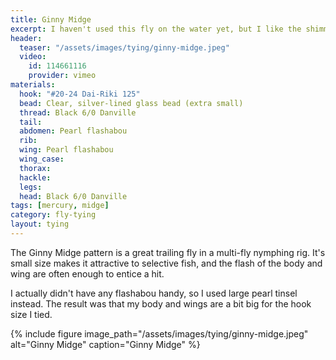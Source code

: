 ```yaml
---
title: Ginny Midge
excerpt: I haven't used this fly on the water yet, but I like the shimmer it has as well as the simplicity it brings.
header:
  teaser: "/assets/images/tying/ginny-midge.jpeg"
  video:
    id: 114661116
    provider: vimeo
materials:
  hook: "#20-24 Dai-Riki 125"
  bead: Clear, silver-lined glass bead (extra small)
  thread: Black 6/0 Danville
  tail: 
  abdomen: Pearl flashabou
  rib: 
  wing: Pearl flashabou
  wing_case: 
  thorax: 
  hackle: 
  legs: 
  head: Black 6/0 Danville
tags: [mercury, midge]
category: fly-tying
layout: tying
---
```

The Ginny Midge pattern is a great trailing fly in a multi-fly nymphing rig. It's small size makes it attractive to selective fish, and the flash of the body and wing are often enough to entice a hit.

I actually didn't have any flashabou handy, so I used large pearl tinsel instead. The result was that my body and wings are a bit big for the hook size I tied.

{% include figure image_path="/assets/images/tying/ginny-midge.jpeg" alt="Ginny Midge" caption="Ginny Midge" %}